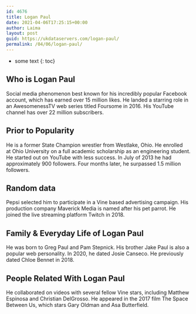 ```yaml
---
id: 4676
title: Logan Paul
date: 2021-04-06T17:25:15+00:00
author: Laima
layout: post
guid: https://ukdataservers.com/logan-paul/
permalink: /04/06/logan-paul/
---
```


* some text
{: toc}


## Who is Logan Paul
                  
                  
                  
Social media phenomenon best known for his incredibly popular Facebook account, which has earned over 15 million likes. He landed a starring role in an AwesomenessTV web series titled Foursome in 2016. His YouTube channel has over 22 million subscribers. 
                  
              
            
              
            
                
                
                
## Prior to Popularity
                  
                  
                  
He is a former State Champion wrestler from Westlake, Ohio. He enrolled at Ohio University on a full academic scholarship as an engineering student. He started out on YouTube with less success. In July of 2013 he had approximately 900 followers. Four months later, he surpassed 1.5 million followers. 
                  
              
            
              
            
                
                
                
## Random data
                  
                  
                  
Pepsi selected him to participate in a Vine based advertising campaign. His production company Maverick Media is named after his pet parrot. He joined the live streaming platform Twitch in 2018. 
                  
              
            
              
            
                
                
                
## Family & Everyday Life of Logan Paul
                  
                  
                  
He was born to Greg Paul and Pam Stepnick. His brother Jake Paul is also a popular web personality. In 2020, he dated Josie Canseco. He previously dated Chloe Bennet in 2018. 
                  
              
            
              
            
                
                
                
## People Related With Logan Paul
                  
                  
                  
He collaborated on videos with several fellow Vine stars, including Matthew Espinosa and Christian DelGrosso. He appeared in the 2017 film The Space Between Us, which stars Gary Oldman and Asa Butterfield. 
                  
              
            
              
            
                
              
            
              
              
            
            
              
            
          
          
          